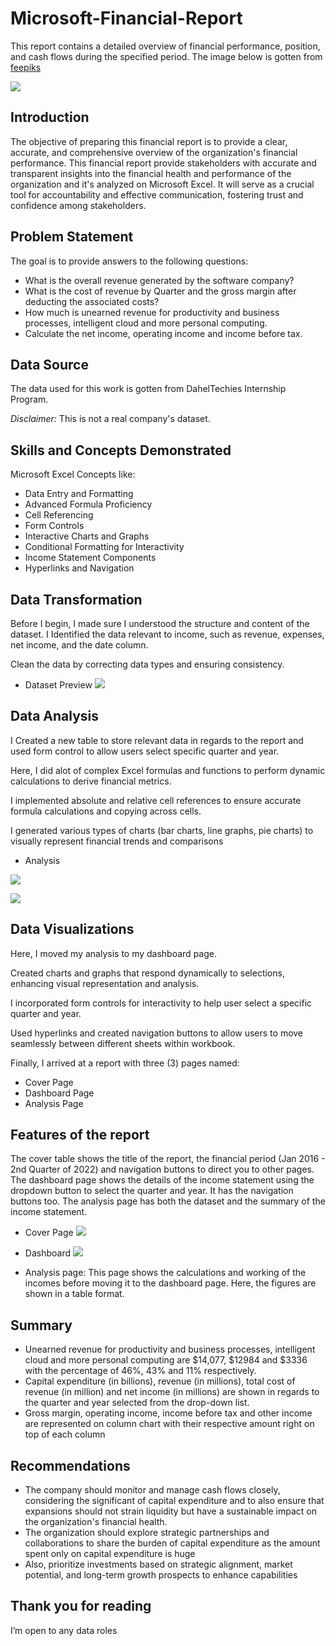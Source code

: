 # Microsoft-Financial-Report
This report contains a detailed overview of financial performance, position, and cash flows during the specified period. The image below is gotten from [feepiks](https://www.freepik.com/free-photo/revenue-operations-concept_74741055.htm#page=2&query=financial%20dashboard&position=49&from_view=search&track=ais&uuid=87a6ef6d-3b44-4c88-83ad-b3d74c549e99)

![](revenue-operations-concept.jpg)

## Introduction
The objective of preparing this financial report is to provide a clear, accurate, and comprehensive overview of the organization's financial performance. This financial report provide stakeholders with accurate and transparent insights into the financial health and performance of the organization and it's analyzed on Microsoft Excel. It will serve as a crucial tool for accountability and effective communication, fostering trust and confidence among stakeholders.

## Problem Statement
The goal is to provide answers to the following questions:
* What is the overall revenue generated by the software company?
* What is the cost of revenue by Quarter and the gross margin after deducting the associated costs?
* How much is unearned revenue for productivity and business processes, intelligent cloud and more personal computing.
* Calculate the net income, operating income and income before tax.

## Data Source
The data used for this work is gotten from DahelTechies Internship Program.

*Disclaimer:* This is not a real company's dataset.

## Skills and Concepts Demonstrated
Microsoft Excel Concepts like:
* Data Entry and Formatting
* Advanced Formula Proficiency
* Cell Referencing
* Form Controls
* Interactive Charts and Graphs
* Conditional Formatting for Interactivity
* Income Statement Components
* Hyperlinks and Navigation

## Data Transformation
Before I begin, I made sure I understood the structure and content of the dataset. I Identified the data relevant to income, such as revenue, expenses, net income, and the date column. 

Clean the data by correcting data types and ensuring consistency.

* Dataset Preview
![](Mspreview.PNG)

 ## Data Analysis
I Created a new table to store relevant data in regards to the report and used form control to allow users select specific quarter and year.

Here, I did alot of complex Excel formulas and functions to perform dynamic calculations to derive financial metrics.

I implemented absolute and relative cell references to ensure accurate formula calculations and copying across cells.

I generated various types of charts (bar charts, line graphs, pie charts) to visually represent financial trends and comparisons

* Analysis

![](MsDetail1.PNG)

![](MsDetail2.PNG)
  
## Data Visualizations
Here, I moved my analysis to my dashboard page.

Created charts and graphs that respond dynamically to selections, enhancing visual representation and analysis.

I incorporated form controls for interactivity to help user select a specific quarter and year.

Used hyperlinks and created navigation buttons to allow users to move seamlessly between different sheets within workbook.

Finally, I arrived at a report with three (3) pages named:
* Cover Page
* Dashboard Page 
* Analysis Page
  
## Features of the report
The cover table shows the title of the report, the financial period (Jan 2016 - 2nd Quarter of 2022) and navigation buttons to direct you to other pages. The dashboard page shows the details of the income statement using the dropdown button to select the quarter and year. It has the navigation buttons too. The analysis page has both the dataset and the summary of the income statement.
* Cover Page
![](MsCover.PNG)

* Dashboard
![](MsDash2.PNG)

* Analysis page:
This page shows the calculations and working of the incomes before moving it to the dashboard page. Here, the figures are shown in a table format.

## Summary
* Unearned revenue for productivity and business processes, intelligent cloud and more personal computing are $14,077, $12984 and $3336 with the percentage of 46%, 43% and 11% respectively.
* Capital expenditure (in billions), revenue (in millions), total cost of revenue (in million) and net income (in millions) are shown in regards to the quarter and year selected from the drop-down list.
* Gross margin, operating income, income before tax and other income are represented on column chart with their respective amount right on top of each column

## Recommendations
* The company should monitor and manage cash flows closely, considering the significant of capital expenditure and to also ensure that expansions should not strain liquidity but have a sustainable impact on the organization's financial health.
* The organization should explore strategic partnerships and collaborations to share the burden of capital expenditure as the amount spent only on capital expenditure is huge 
* Also, prioritize investments based on strategic alignment, market potential, and long-term growth prospects to enhance capabilities

## Thank you for reading
I’m open to any data roles
